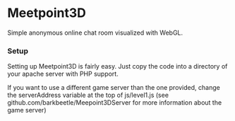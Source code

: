 # Meetpoint3D

Simple anonymous online chat room visualized with WebGL.

### Setup

Setting up Meetpoint3D is fairly easy. Just copy the code into a directory of your apache server with PHP support.

If you want to use a different game server than the one provided, change the serverAddress variable at the top of js/level1.js (see github.com/barkbeetle/Meepoint3DServer for more information about the game server)

